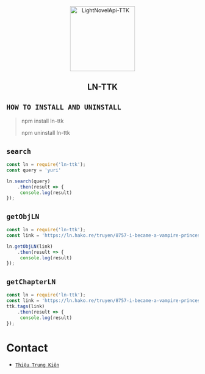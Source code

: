 <div align="center">
<img src="https://64.media.tumblr.com/1edf6ad767c049a4c0e5ad10d5e9df8c/85af5d8f4091ab30-75/s400x600/12b3582eeca53e060580276588322f82413e5c9e.png" alt="LightNovelApi-TTK" width="170" />

## LN-TTK

</div>

## ```HOW TO INSTALL AND UNINSTALL```
> npm install ln-ttk
>  
> npm uninstall ln-ttk


## ```search```
``` js
const ln = require('ln-ttk');
const query = 'yuri'

ln.search(query)
    .then(result => {
     console.log(result)
});
```
## ```getObjLN```
``` js
const ln = require('ln-ttk');
const link = 'https://ln.hako.re/truyen/8757-i-became-a-vampire-princess-after-reincarnation-building-the-strongest-yuri-harem-using-the-cheat-skill-demon-lord'

ln.getObjLN(link)
    .then(result => {
     console.log(result)
});
```

## ```getChapterLN```
``` js
const ln = require('ln-ttk');
const link = 'https://ln.hako.re/truyen/8757-i-became-a-vampire-princess-after-reincarnation-building-the-strongest-yuri-harem-using-the-cheat-skill-demon-lord/c76693-chuong-01-luc-mo-mat-ra-thi-toi-da-tro-thanh-gai'
ttk.tags(link)
    .then(result => {
     console.log(result)
});
```
  # Contact
* [`Thiệu Trung Kiên`](https://facebook.com/TTK221)
  
  
